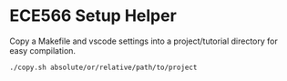 # ECE566 Setup Helper

Copy a Makefile and vscode settings into a project/tutorial directory for easy compilation.

```
./copy.sh absolute/or/relative/path/to/project
```
